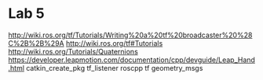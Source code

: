 # Lab 5

http://wiki.ros.org/tf/Tutorials/Writing%20a%20tf%20broadcaster%20%28C%2B%2B%29A
http://wiki.ros.org/tf#Tutorials
http://wiki.ros.org/Tutorials/Quaternions
https://developer.leapmotion.com/documentation/cpp/devguide/Leap_Hand.html
catkin_create_pkg tf_listener roscpp tf geometry_msgs
